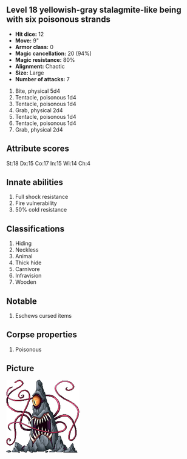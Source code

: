 ## Level 18 yellowish-gray stalagmite-like being with six poisonous strands
- **Hit dice:** 12
- **Move:** 9"
- **Armor class:** 0
- **Magic cancellation:** 20 (94%)
- **Magic resistance:** 80%
- **Alignment:** Chaotic
- **Size:** Large
- **Number of attacks:** 7
1. Bite, physical 5d4
2. Tentacle, poisonous 1d4
3. Tentacle, poisonous 1d4
4. Grab, physical 2d4
5. Tentacle, poisonous 1d4
6. Tentacle, poisonous 1d4
7. Grab, physical 2d4
## Attribute scores
St:18 Dx:15 Co:17 In:15 Wi:14 Ch:4
## Innate abilities
1. Full shock resistance
2. Fire vulnerability
3. 50% cold resistance
## Classifications
1. Hiding
2. Neckless
3. Animal
4. Thick hide
5. Carnivore
6. Infravision
7. Wooden
## Notable
1. Eschews cursed items
## Corpse properties
1. Poisonous
## Picture
![Roper](https://github.com/hyvanmielenpelit/GnollHackTileSet/blob/main/Monsters/roper/roper.png)

